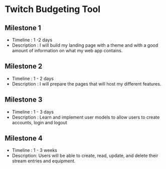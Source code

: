 # Twitch Budgeting Tool
## Milestone 1
- Timeline : 1 -2 days
- Description : I will build my landing page with a theme and with a good amount of information on what my web app contains.

## Milestone 2
- Timeline : 1 - 2 days
- Description : I will prepare the pages that will host my different features.

## Milestone 3
- Timeline : 1 - 3 days
- Description : Learn and implement user models to allow users to create accounts, login and logout
  
## Milestone 4
- Timeline : 1 - 3 weeks
- Description: Users will be able to create, read, update, and delete their stream entries and equipment.


